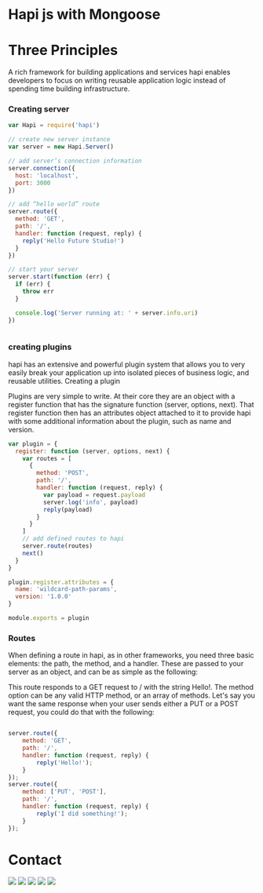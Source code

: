 # Hapi js with Mongoose

# Three Principles

A rich framework for building applications and services
hapi enables developers to focus on writing reusable application logic instead of spending time building infrastructure.

### Creating server 

```js
var Hapi = require('hapi')

// create new server instance
var server = new Hapi.Server()

// add server’s connection information
server.connection({
  host: 'localhost',
  port: 3000
})

// add “hello world” route
server.route({
  method: 'GET',
  path: '/',
  handler: function (request, reply) {
    reply('Hello Future Studio!')
  }
})

// start your server
server.start(function (err) {
  if (err) {
    throw err
  }

  console.log('Server running at: ' + server.info.uri)
})



```

### creating plugins

hapi has an extensive and powerful plugin system that allows you to very easily break your application up into isolated pieces of business logic, and reusable utilities.
Creating a plugin

Plugins are very simple to write. At their core they are an object with a register function that has the signature function (server, options, next). That register function then has an attributes object attached to it to provide hapi with some additional information about the plugin, such as name and version.

```js
var plugin = {
  register: function (server, options, next) {
    var routes = [
      {
        method: 'POST',
        path: '/',
        handler: function (request, reply) {
          var payload = request.payload
          server.log('info', payload)
          reply(payload)
        }
      }
    ]
    // add defined routes to hapi
    server.route(routes)
    next()
  }
}

plugin.register.attributes = {
  name: 'wildcard-path-params',
  version: '1.0.0'
}

module.exports = plugin
```

### Routes

When defining a route in hapi, as in other frameworks, you need three basic elements: the path, the method, and a handler. These are passed to your server as an object, and can be as simple as the following:

This route responds to a GET request to / with the string Hello!. The method option can be any valid HTTP method, or an array of methods. Let's say you want the same response when your user sends either a PUT or a POST request, you could do that with the following:

```Javascript

server.route({
    method: 'GET',
    path: '/',
    handler: function (request, reply) {
        reply('Hello!');
    }
});
server.route({
    method: ['PUT', 'POST'],
    path: '/',
    handler: function (request, reply) {
        reply('I did something!');
    }
});

```
Contact
====================
[<img src="https://s3-us-west-2.amazonaws.com/martinsocial/MARTIN2.png" />](http://gennexttraining.herokuapp.com/)
[<img src="https://s3-us-west-2.amazonaws.com/martinsocial/github.png" />](https://github.com/tkssharma)
[<img src="https://s3-us-west-2.amazonaws.com/martinsocial/mail.png" />](mailto:tarun.softengg@gmail.com)
[<img src="https://s3-us-west-2.amazonaws.com/martinsocial/linkedin.png" />](https://www.linkedin.com/in/tkssharma)
[<img src="https://s3-us-west-2.amazonaws.com/martinsocial/twitter.png" />](https://twitter.com/tkssharma)